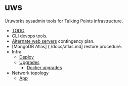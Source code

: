 # uws

Uruworks sysadmin tools for Talking Points infrastructure.

* [TODO](./docs/todo.md)
* [CLI](./docs/devops.md) devops tools.
* [Alternate web servers](./docs/heroku.md) contingency plan.
* [MongoDB Atlas] (./docs/atlas.md] restore procedure.
* Infra
	* [Deploy](./docs/deploy.md)
	* [Upgrades](./docs/infra/upgrades.md)
		* [Docker upgrades](./docs/upgrades/docker.md)
* Network topology
	* [App](./docs/topology/app.png)
